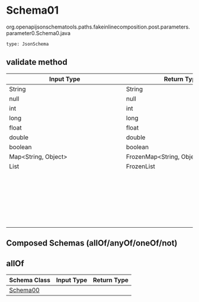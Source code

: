 # Schema01
org.openapijsonschematools.paths.fakeinlinecomposition.post.parameters.parameter0.Schema0.java
```
type: JsonSchema
```

## validate method
| Input Type | Return Type | Notes |
| ---------- | ----------- | ----- |
| String | String | |
| null | null | |
| int | int | |
| long | long | |
| float | float | |
| double | double | |
| boolean | boolean | |
| Map<String, Object> | FrozenMap<String, Object> | |
| List<Object> | FrozenList<Object> | |

## Composed Schemas (allOf/anyOf/oneOf/not)
## allOf
Schema Class | Input Type | Return Type
------------ | ---------- | -----------
[Schema00](#) |  | 


